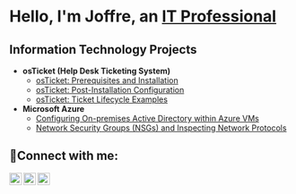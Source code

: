 <h1>Hello, I'm Joffre, an <a href="https://www.linkedin.com/in/joffre-t-1831371a6/?lipi=urn%3Ali%3Apage%3Ad_flagship3_resumebuilder%3B2gA4W7AkT8aDYECagueSfw%3D%3D">IT Professional</a></h1>

<h2>Information Technology Projects</h2>

- <b>osTicket (Help Desk Ticketing System)</b>
  - [osTicket: Prerequisites and Installation](https://github.com/joffretapia/osticket-prereqs)
  - [osTicket: Post-Installation Configuration](https://github.com/joshmadakorcc/post-install-config)
  - [osTicket: Ticket Lifecycle Examples](https://github.com/joshmadakorcc/ticket-lifecycle)
- <b>Microsoft Azure</b>
  - [Configuring On-premises Active Directory within Azure VMs](https://github.com/joshmadakorcc/configure-ad)
  - [Network Security Groups (NSGs) and Inspecting Network Protocols](https://github.com/joshmadakorcc/azure-network-protocols)

<h2>🤳Connect with me:</h2>

[<img align="left" alt="Josh | Twitter" width="22px" src="https://cdn.jsdelivr.net/npm/simple-icons@v3/icons/twitter.svg" />][twitter]
[<img align="left" alt="Josh | LinkedIn" width="22px" src="https://cdn.jsdelivr.net/npm/simple-icons@v3/icons/linkedin.svg" />][linkedin]
[<img align="left" alt="Josh | Instagram" width="22px" src="https://cdn.jsdelivr.net/npm/simple-icons@v3/icons/instagram.svg" />][instagram]

[twitter]: https://twitter.com/Josh
[instagram]: https://www.instagram.com/Josh
[linkedin]: https://linkedin.com/in/joffretapia
